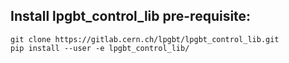 ## Install lpgbt_control_lib pre-requisite:
```
git clone https://gitlab.cern.ch/lpgbt/lpgbt_control_lib.git
pip install --user -e lpgbt_control_lib/
```
